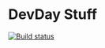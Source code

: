 # DevDay Stuff

[![Build status](https://ci.appveyor.com/api/projects/status/keu77j6vnnxg0mq1/branch/master?svg=true)](https://ci.appveyor.com/project/niklasda/devdaystuff/branch/master)
